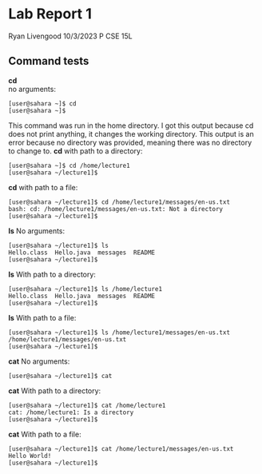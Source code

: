 # Lab Report 1
Ryan Livengood
10/3/2023
P
CSE 15L

## Command tests
**cd**
<br />
no arguments: 
```
[user@sahara ~]$ cd
[user@sahara ~]$ 
```
This command was run in the home directory. I got this output because cd does not print anything, it changes the working directory. This output is an error because no directory was provided, meaning there was no directory to change to.
**cd**
with path to a directory:
```
[user@sahara ~]$ cd /home/lecture1
[user@sahara ~/lecture1]$ 
```
**cd**
with path to a file:
```
[user@sahara ~/lecture1]$ cd /home/lecture1/messages/en-us.txt
bash: cd: /home/lecture1/messages/en-us.txt: Not a directory
[user@sahara ~/lecture1]$ 
```
**ls**
No arguments: 
```
[user@sahara ~/lecture1]$ ls
Hello.class  Hello.java  messages  README
[user@sahara ~/lecture1]$ 
```
**ls**
With path to a directory:
```
[user@sahara ~/lecture1]$ ls /home/lecture1
Hello.class  Hello.java  messages  README
[user@sahara ~/lecture1]$ 
```
**ls**
With path to a file:
```
[user@sahara ~/lecture1]$ ls /home/lecture1/messages/en-us.txt
/home/lecture1/messages/en-us.txt
[user@sahara ~/lecture1]$ 
```
**cat**
No arguments: 
```
[user@sahara ~/lecture1]$ cat
```
**cat**
With path to a directory:
```
[user@sahara ~/lecture1]$ cat /home/lecture1
cat: /home/lecture1: Is a directory
[user@sahara ~/lecture1]$ 
```
**cat**
With path to a file:
```
[user@sahara ~/lecture1]$ cat /home/lecture1/messages/en-us.txt
Hello World!
[user@sahara ~/lecture1]$
```
